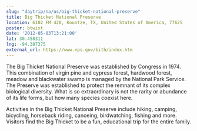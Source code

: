 ```yaml
---
slug: "daytrip/na/us/big-thicket-national-preserve"
title: Big Thicket National Preserve
location: 6102 FM 420, Kountze, TX, United States of America, 77625
poster: btwixt
date: '2012-05-03T13:21:00'
lat: 30.458311
lng: -94.387375
external_url: https://www.nps.gov/bith/index.htm
---
```


The Big Thicket National Preserve was established by Congress in 1974. This combination of virgin pine and cypress forest, hardwood forest, meadow and blackwater swamp is managed by the National Park Service. The Preserve was established to protect the remnant of its complex biological diversity. What is so extraordinary is not the rarity or abundance of its life forms, but how many species coexist here.

Activities in the Big Thicket National Preserve include hiking, camping, bicycling, horseback riding, canoeing, birdwatching, fishing and more. Visitors find the Big Thicket to be a fun, educational trip for the entire family.
